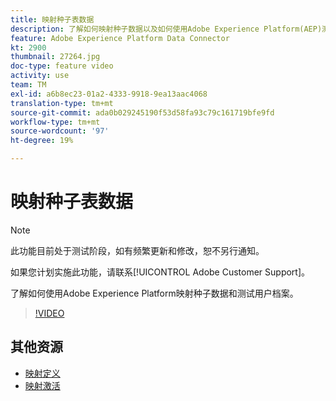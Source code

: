 ```yaml
---
title: 映射种子表数据
description: 了解如何映射种子数据以及如何使用Adobe Experience Platform(AEP)测试用户档案
feature: Adobe Experience Platform Data Connector
kt: 2900
thumbnail: 27264.jpg
doc-type: feature video
activity: use
team: TM
exl-id: a6b8ec23-01a2-4333-9918-9ea13aac4068
translation-type: tm+mt
source-git-commit: ada0b029245190f53d58fa93c79c161719bfe9fd
workflow-type: tm+mt
source-wordcount: '97'
ht-degree: 19%

---
```


# 映射种子表数据

>[!NOTE]
>
>此功能目前处于测试阶段，如有频繁更新和修改，恕不另行通知。
>
>如果您计划实施此功能，请联系[!UICONTROL Adobe Customer Support]。

了解如何使用Adobe Experience Platform映射种子数据和测试用户档案。

>[!VIDEO](https://video.tv.adobe.com/v/27264?quality=12)

## 其他资源

* [映射定义](https://docs.adobe.com/content/help/en/campaign-standard/using/administrating/mapping-campaign-and-aep-data/aep-mapping-definition.html)
* [映射激活](https://docs.adobe.com/content/help/en/campaign-standard/using/administrating/mapping-campaign-and-aep-data/aep-mapping-activation.html)
